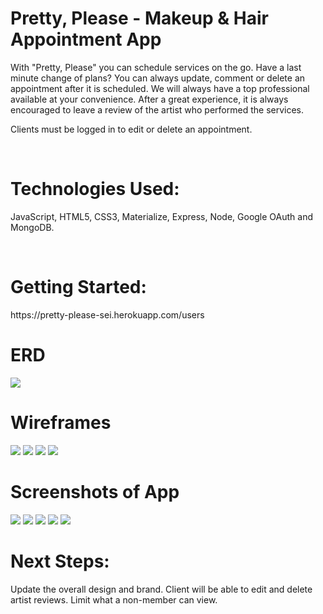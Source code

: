 <h1>Pretty, Please - Makeup & Hair Appointment App</h1>

<p>With "Pretty, Please" you can schedule services on the go.  Have a last minute change of plans?  You can always update, comment or delete an appointment after it is scheduled.  We will always have a top professional available at your convenience.  After a great experience, it is always encouraged to leave a review of the artist who performed the services.

Clients must be logged in to edit or delete an appointment.</p><br>

<h1>Technologies Used:</h1>

<p>JavaScript, HTML5, CSS3, Materialize, Express, Node, Google OAuth and MongoDB.</p><br>

<h1>Getting Started:</h1>
https://pretty-please-sei.herokuapp.com/users

<h1>ERD</h1>
<img src='images/projectTwo_ERD.jpeg'>

<h1>Wireframes</h1>
<img src='images/1. Main_Page.png'>
<img src='images/2. About_Page.png'>
<img src='images/3. Services_Page.png'>
<img src='images/4. Team_Review_Page.png'>

<h1>Screenshots of App</h1>
<img src='images/Main-Page.png'>
<img src='images/Main-Page-LoggedIn.png'>
<img src='images/Upcoming-Appts-View.png'>
<img src='images/Appt-Details.png'>
<img src='images/Artist-Review-Page.png'>

<h1>Next Steps:</h1>
Update the overall design and brand.
Client will be able to edit and delete artist reviews.
Limit what a non-member can view.

